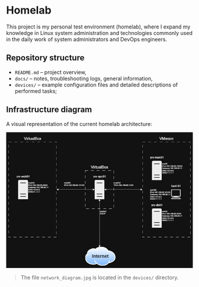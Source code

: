 # Homelab

This project is my personal test environment (homelab), where I expand my knowledge in Linux system administration and technologies commonly used in the daily work of system administrators and DevOps engineers.

## Repository structure

- `README.md` – project overview,
- `docs/` – notes, troubleshooting logs, general information,
- `devices/` – example configuration files and detailed descriptions of performed tasks;

## Infrastructure diagram

A visual representation of the current homelab architecture:

![network_diagram](devices/network_diagram.jpg)

> The file `network_diagram.jpg` is located in the `devices/` directory.
